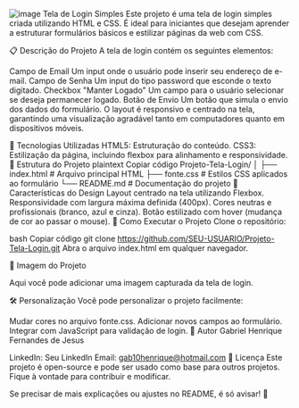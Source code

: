 ![image](https://github.com/user-attachments/assets/ab0134df-147f-462c-b31b-0f947a27f3a4)
Tela de Login Simples
Este projeto é uma tela de login simples criada utilizando HTML e CSS. É ideal para iniciantes que desejam aprender a estruturar formulários básicos e estilizar páginas da web com CSS.

📋 Descrição do Projeto
A tela de login contém os seguintes elementos:

Campo de Email
Um input onde o usuário pode inserir seu endereço de e-mail.
Campo de Senha
Um input do tipo password que esconde o texto digitado.
Checkbox "Manter Logado"
Um campo para o usuário selecionar se deseja permanecer logado.
Botão de Envio
Um botão que simula o envio dos dados do formulário.
O layout é responsivo e centrado na tela, garantindo uma visualização agradável tanto em computadores quanto em dispositivos móveis.

🚀 Tecnologias Utilizadas
HTML5: Estruturação do conteúdo.
CSS3: Estilização da página, incluindo flexbox para alinhamento e responsividade.
📐 Estrutura do Projeto
plaintext
Copiar código
Projeto-Tela-Login/
│
├── index.html     # Arquivo principal HTML
├── fonte.css      # Estilos CSS aplicados ao formulário
└── README.md      # Documentação do projeto
🎨 Características do Design
Layout centrado na tela utilizando Flexbox.
Responsividade com largura máxima definida (400px).
Cores neutras e profissionais (branco, azul e cinza).
Botão estilizado com hover (mudança de cor ao passar o mouse).
🧩 Como Executar o Projeto
Clone o repositório:

bash
Copiar código
git clone https://github.com/SEU-USUARIO/Projeto-Tela-Login.git
Abra o arquivo index.html em qualquer navegador.

📸 Imagem do Projeto

Aqui você pode adicionar uma imagem capturada da tela de login.

🛠️ Personalização
Você pode personalizar o projeto facilmente:

Mudar cores no arquivo fonte.css.
Adicionar novos campos ao formulário.
Integrar com JavaScript para validação de login.
👤 Autor
Gabriel Henrique Fernandes de Jesus

LinkedIn: Seu LinkedIn
Email: gab10henrique@hotmail.com
📄 Licença
Este projeto é open-source e pode ser usado como base para outros projetos. Fique à vontade para contribuir e modificar.

Se precisar de mais explicações ou ajustes no README, é só avisar! 🚀
